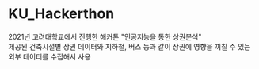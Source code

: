 # KU_Hackerthon
2021년 고려대학교에서 진행한 해커톤 "인공지능을 통한 상권분석" <br>
제공된 건축시설별 상권 데이터와 지하철, 버스 등과 같이 상권에 영향을 끼칠 수 있는 외부 데이터를 수집해서 사용
